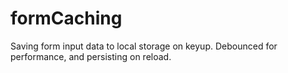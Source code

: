 formCaching
===========

Saving form input data to local storage on keyup. Debounced for performance, and persisting on reload.
